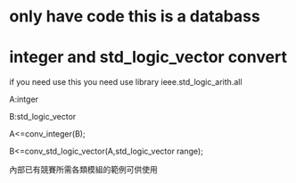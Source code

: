 # only have code this is a databass

# integer and std_logic_vector convert
if you need use this you need use library ieee.std_logic_arith.all

A:intger

B:std_logic_vector

A<=conv_integer(B);

B<=conv_std_logic_vector(A,std_logic_vector range);

內部已有競賽所需各類模組的範例可供使用
